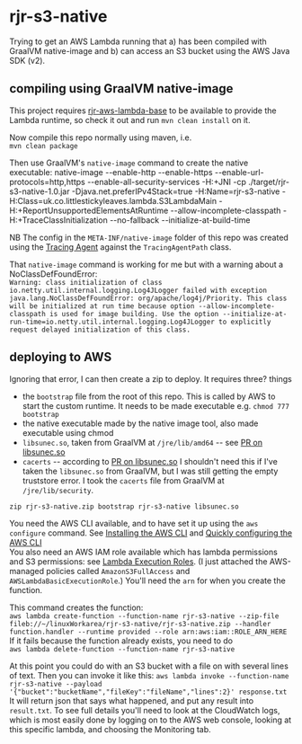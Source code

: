 # rjr-s3-native

Trying to get an AWS Lambda running that a) has been compiled with GraalVM native-image and
b) can access an S3 bucket using the AWS Java SDK (v2).

## compiling using GraalVM native-image
This project requires [rjr-aws-lambda-base](https://github.com/annesadleir/rjr-aws-lambda-base) 
to be available to provide the Lambda runtime, so check it out and run `mvn clean install` on it.

Now compile this repo normally using maven, i.e.  
`mvn clean package`  

Then use GraalVM's `native-image` command to create the native executable:
native-image --enable-http --enable-https --enable-url-protocols=http,https --enable-all-security-services -H:+JNI -cp ./target/rjr-s3-native-1.0.jar -Djava.net.preferIPv4Stack=true -H:Name=rjr-s3-native -H:Class=uk.co.littlestickyleaves.lambda.S3LambdaMain -H:+ReportUnsupportedElementsAtRuntime --allow-incomplete-classpath -H:+TraceClassInitialization --no-fallback --initialize-at-build-time

NB The config in the `META-INF/native-image` folder of this repo was created using the [Tracing Agent](https://medium.com/graalvm/introducing-the-tracing-agent-simplifying-graalvm-native-image-configuration-c3b56c486271) 
against the `TracingAgentPath` class.

That `native-image` command is working for me but with a warning about a NoClassDefFoundError:  
`Warning: class initialization of class io.netty.util.internal.logging.Log4JLogger failed with exception java.lang.NoClassDefFoundError: org/apache/log4j/Priority. This class will be initialized at run time because option --allow-incomplete-classpath is used for image building. Use the option --initialize-at-run-time=io.netty.util.internal.logging.Log4JLogger to explicitly request delayed initialization of this class.`

## deploying to AWS
Ignoring that error, I can then create a zip to deploy.  It requires three? things
* the `bootstrap` file from the root of this repo.  This is called by AWS to start the custom runtime.
It needs to be made executable e.g. `chmod 777 bootstrap`
* the native executable made by the native image tool, also made executable using chmod
* `libsunec.so`, taken from GraalVM at `/jre/lib/amd64` -- see [PR on libsunec.so](https://github.com/oracle/graal/pull/1604/files) 
* `cacerts` -- according to [PR on libsunec.so](https://github.com/oracle/graal/pull/1604/files)
I shouldn't need this if I've taken the `libsunec.so` from GraalVM, but I was still getting the empty truststore error.
I took the `cacerts` file from GraalVM at `/jre/lib/security`.

`zip rjr-s3-native.zip bootstrap rjr-s3-native libsunec.so`

You need the AWS CLI available, and to have set it up using the `aws configure` command. 
See [Installing the AWS CLI](https://docs.aws.amazon.com/cli/latest/userguide/cli-chap-install.html) 
and [Quickly configuring the AWS CLI](https://docs.aws.amazon.com/cli/latest/userguide/cli-chap-configure.html#cli-quick-configuration)  
You also need an AWS IAM role available which has lambda permissions and S3 permissions: see [Lambda Execution Roles](https://docs.aws.amazon.com/lambda/latest/dg/lambda-intro-execution-role.html). 
(I just attached the AWS-managed policies called `AmazonS3FullAccess` and `AWSLambdaBasicExecutionRole`.) 
You'll need the `arn` for when you create the function.  

This command creates the function:     
`aws lambda create-function --function-name rjr-s3-native --zip-file fileb://~/linuxWorkarea/rjr-s3-native/rjr-s3-native.zip --handler function.handler --runtime provided --role arn:aws:iam::ROLE_ARN_HERE`  
If it fails because the function already exists, you need to do  
`aws lambda delete-function --function-name rjr-s3-native`

At this point you could do with an S3 bucket with a file on with several lines of text. 
Then you can invoke it like this:
`aws lambda invoke --function-name rjr-s3-native --payload '{"bucket":"bucketName","fileKey":"fileName","lines":2}' response.txt`  
It will return json that says what happened, and put any result into `result.txt`. 
To see full details you'll need to look at the CloudWatch logs, which is most easily done by logging
on to the AWS web console, looking at this specific lambda, and choosing the Monitoring tab.

